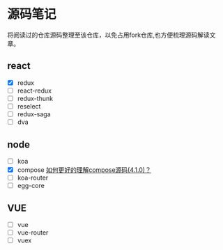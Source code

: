 # 源码笔记
将阅读过的仓库源码整理至该仓库，以免占用fork仓库,也方便梳理源码解读文章。
## react
- [x] redux
- [ ] react-redux
- [ ] redux-thunk
- [ ] reselect
- [ ] redux-saga
- [ ] dva
## node
- [ ] koa
- [x] compose [如何更好的理解compose源码(4.1.0)？](https://github.com/erweixin/reading-the-source-code/tree/master/Redux)
- [ ] koa-router
- [ ] egg-core
## VUE
- [ ] vue
- [ ] vue-router
- [ ] vuex
